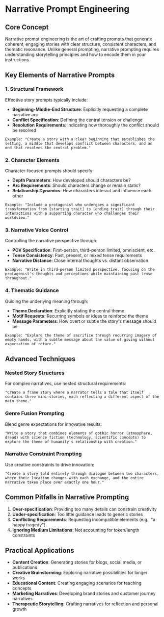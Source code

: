 # Narrative Prompt Engineering

## Core Concept

Narrative prompt engineering is the art of crafting prompts that generate coherent, engaging stories with clear structure, consistent characters, and thematic resonance. Unlike general prompting, narrative prompting requires understanding storytelling principles and how to encode them in your instructions.

## Key Elements of Narrative Prompts

### 1. Structural Framework

Effective story prompts typically include:

- **Beginning-Middle-End Structure**: Explicitly requesting a complete narrative arc
- **Conflict Specification**: Defining the central tension or challenge
- **Resolution Requirements**: Indicating how thoroughly the conflict should be resolved

```
Example: "Create a story with a clear beginning that establishes the setting, a middle that develops conflict between characters, and an end that resolves the central problem."
```

### 2. Character Elements

Character-focused prompts should specify:

- **Depth Parameters**: How developed should characters be?
- **Arc Requirements**: Should characters change or remain static?
- **Relationship Dynamics**: How characters interact and influence each other

```
Example: "Include a protagonist who undergoes a significant transformation from [starting trait] to [ending trait] through their interactions with a supporting character who challenges their worldview."
```

### 3. Narrative Voice Control

Controlling the narrative perspective through:

- **POV Specification**: First-person, third-person limited, omniscient, etc.
- **Tense Consistency**: Past, present, or mixed tense requirements
- **Narrative Distance**: Close internal thoughts vs. distant observation

```
Example: "Write in third-person limited perspective, focusing on the protagonist's thoughts and perceptions while maintaining past tense throughout."
```

### 4. Thematic Guidance

Guiding the underlying meaning through:

- **Theme Declaration**: Explicitly stating the central theme
- **Motif Requests**: Recurring symbols or ideas to reinforce the theme
- **Message Parameters**: How overt or subtle the story's message should be

```
Example: "Explore the theme of sacrifice through recurring imagery of empty hands, with a subtle message about the value of giving without expectation of return."
```

## Advanced Techniques

### Nested Story Structures

For complex narratives, use nested structural requirements:

```
"Create a frame story where a narrator tells a tale that itself contains three mini-stories, each reflecting a different aspect of the main theme."
```

### Genre Fusion Prompting

Blend genre expectations for innovative results:

```
"Write a story that combines elements of gothic horror (atmosphere, dread) with science fiction (technology, scientific concepts) to explore the theme of humanity's relationship with creation."
```

### Narrative Constraint Prompting

Use creative constraints to drive innovation:

```
"Create a story told entirely through dialogue between two characters, where their location changes with each exchange, and the entire narrative takes place over exactly one hour."
```

## Common Pitfalls in Narrative Prompting

1. **Over-specification**: Providing too many details can constrain creativity
2. **Under-specification**: Too little guidance leads to generic stories
3. **Conflicting Requirements**: Requesting incompatible elements (e.g., "a happy tragedy")
4. **Ignoring Medium Limitations**: Not accounting for token/length constraints

## Practical Applications

- **Content Creation**: Generating stories for blogs, social media, or publications
- **Creative Brainstorming**: Exploring narrative possibilities for longer works
- **Educational Content**: Creating engaging scenarios for teaching concepts
- **Marketing Narratives**: Developing brand stories and customer journey narratives
- **Therapeutic Storytelling**: Crafting narratives for reflection and personal growth
